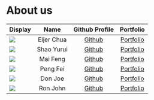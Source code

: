 # About us

Display | Name | Github Profile | Portfolio 
--------|:----:|:--------------:|:---------:
![](https://via.placeholder.com/100.png?text=Photo) | Eljer Chua | [Github](https://github.com/arcturusz) | [Portfolio](docs/team/johndoe.md)
![](https://via.placeholder.com/100.png?text=Photo) | Shao Yurui | [Github](https://github.com/) | [Portfolio](docs/team/johndoe.md)
![](https://via.placeholder.com/100.png?text=Photo) | Mai Feng | [Github](https://github.com/) | [Portfolio](docs/team/johndoe.md)
![](https://via.placeholder.com/100.png?text=Photo) | Peng Fei | [Github](https://github.com/peng-217) | [Portfolio](docs/team/johndoe.md)
![](https://via.placeholder.com/100.png?text=Photo) | Don Joe | [Github](https://github.com/) | [Portfolio](docs/team/johndoe.md)
![](https://via.placeholder.com/100.png?text=Photo) | Ron John | [Github](https://github.com/) | [Portfolio](docs/team/johndoe.md)
